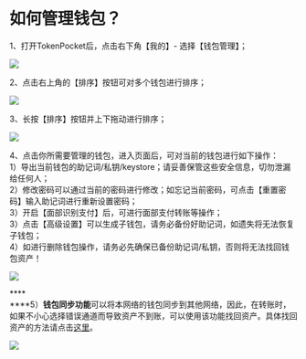 # 如何管理钱包？

1、打开TokenPocket后，点击右下角【我的】- 选择【钱包管理】；

![](<../.gitbook/assets/1 (23).png>)

2、点击右上角的【排序】按钮可对多个钱包进行排序；

![](../.gitbook/assets/guan-li-qian-bao-3.png)

3、长按【排序】按钮并上下拖动进行排序；

![](../.gitbook/assets/guan-li-qian-bao-4.png)

4、点击你所需要管理的钱包，进入页面后，可对当前的钱包进行如下操作：\
1）导出当前钱包的助记词/私钥/keystore；请妥善保管这些安全信息，切勿泄漏给任何人；\
2）修改密码可以通过当前的密码进行修改；如忘记当前密码，可点击【重置密码】输入助记词进行重新设置密码；\
3）开启【面部识别支付】后，可进行面部支付转账等操作；\
3）点击【高级设置】可以生成子钱包，请务必备份好助记词，如遗失将无法恢复子钱包；\
4）如进行删除钱包操作，请务必先确保已备份助记词/私钥，否则将无法找回钱包资产！

![](../.gitbook/assets/guan-li-qian-bao-5.png)

****\
****5）**钱包同步功能**可以将本网络的钱包同步到其他网络，因此，在转账时，如果不小心选择错误通道而导致资产不到账，可以使用该功能找回资产。具体找回资产的方法请点击[这里](https://tp-lab.tokenpocket.pro/AssetsFind/index.html?locale=zh#/)。

![](../.gitbook/assets/guan-li-qian-bao-6.png)
